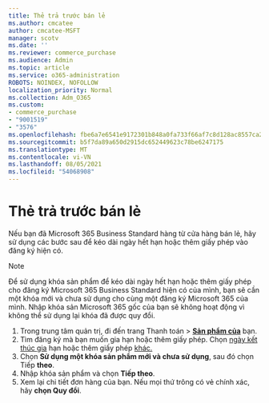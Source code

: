```yaml
---
title: Thẻ trả trước bán lẻ
ms.author: cmcatee
author: cmcatee-MSFT
manager: scotv
ms.date: ''
ms.reviewer: commerce_purchase
ms.audience: Admin
ms.topic: article
ms.service: o365-administration
ROBOTS: NOINDEX, NOFOLLOW
localization_priority: Normal
ms.collection: Adm_O365
ms.custom:
- commerce_purchase
- "9001519"
- "3576"
ms.openlocfilehash: fbe6a7e6541e9172301b848a0fa733f66af7c8d128ac8557ca2cd62cad1d06ad
ms.sourcegitcommit: b5f7da89a650d2915dc652449623c78be6247175
ms.translationtype: MT
ms.contentlocale: vi-VN
ms.lasthandoff: 08/05/2021
ms.locfileid: "54068908"
---
```

# <a name="retail-prepaid-card"></a>Thẻ trả trước bán lẻ

Nếu bạn đã Microsoft 365 Business Standard hàng từ cửa hàng bán lẻ, hãy sử dụng các bước sau để kéo dài ngày hết hạn hoặc thêm giấy phép vào đăng ký hiện có.

> [!NOTE]
> Để sử dụng khóa sản phẩm để kéo dài ngày hết hạn hoặc thêm giấy phép cho đăng ký Microsoft 365 Business Standard hiện có của mình, bạn sẽ cần một khóa mới và chưa sử dụng cho cùng một đăng ký Microsoft 365 của mình. Nhập khóa sản Microsoft 365 gốc của bạn sẽ không hoạt động vì không thể sử dụng lại khóa đã được quy đổi.

1. Trong trung tâm quản trị, đi đến trang Thanh toán  >  **[Sản phẩm của](https://go.microsoft.com/fwlink/p/?linkid=842054)** bạn.
2. Tìm đăng ký mà bạn muốn gia hạn hoặc thêm giấy phép. Chọn [ngày kết thúc gia](https://go.microsoft.com/fwlink/p/?linkid=842054) hạn hoặc thêm giấy phép [khác.](https://go.microsoft.com/fwlink/p/?linkid=842054)
3. Chọn **Sử dụng một khóa sản phẩm mới và chưa sử dụng**, sau đó chọn Tiếp **theo**.
4. Nhập khóa sản phẩm và chọn **Tiếp theo**.
5. Xem lại chi tiết đơn hàng của bạn. Nếu mọi thứ trông có vẻ chính xác, hãy **chọn Quy đổi**.